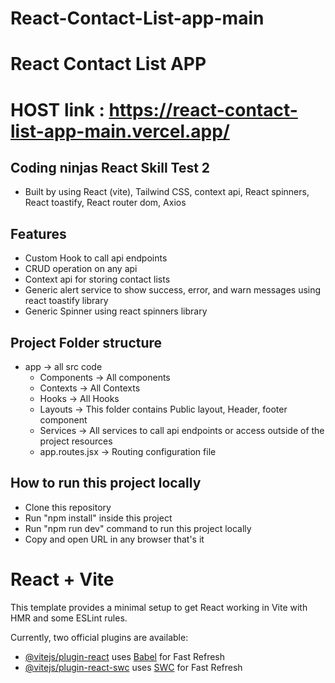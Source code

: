 # React-Contact-List-app-main
 # React Contact List APP
 # HOST link : https://react-contact-list-app-main.vercel.app/

## Coding ninjas React Skill Test 2

- Built by using React (vite), Tailwind CSS, context api, React spinners, React toastify, React router dom, Axios

## Features

- Custom Hook to call api endpoints
- CRUD operation on any api
- Context api for storing contact lists
- Generic alert service to show success, error, and warn messages using react toastify library
- Generic Spinner using react spinners library

## Project Folder structure

- app -> all src code
  - Components -> All components
  - Contexts -> All Contexts
  - Hooks -> All Hooks
  - Layouts -> This folder contains Public layout, Header, footer component
  - Services -> All services to call api endpoints or access outside of the project resources
  - app.routes.jsx -> Routing configuration file

## How to run this project locally

- Clone this repository
- Run "npm install" inside this project
- Run "npm run dev" command to run this project locally
- Copy and open URL in any browser that's it

# React + Vite

This template provides a minimal setup to get React working in Vite with HMR and some ESLint rules.

Currently, two official plugins are available:

- [@vitejs/plugin-react](https://github.com/vitejs/vite-plugin-react/blob/main/packages/plugin-react/README.md) uses [Babel](https://babeljs.io/) for Fast Refresh
- [@vitejs/plugin-react-swc](https://github.com/vitejs/vite-plugin-react-swc) uses [SWC](https://swc.rs/) for Fast Refresh

